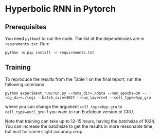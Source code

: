 Hyperbolic RNN in Pytorch
=========================

## Prerequisites
You need `python3` to run the code. The list of the dependencies are in `requrements.txt`. Run:
```
python -m pip install -r requirements.txt
```

## Training

To reproduce the results from the Table 1 on the final report, run the following command:

```
python experiment_run/run.py --data_dir=./data --num_epochs=30 --log_dir=./logs --batch_size=1024 --num_layers=2 --cell_type=hyp_gru
```

where you can change the argument `cell_type=hyp_gru` to `cell_type=eucl_gru` if you want to run Euclidean version of GRU.

Note that training can take up to 12-15 hours, having the batchsize of 1024. You can increase the batchsize to get the results in more reasonable time, but wait for some slight accuracy drop.
